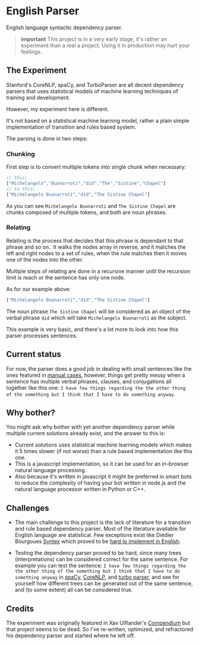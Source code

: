 # English Parser
English language syntactic dependency parser.

> **important**
> This project is in a very early stage, it's rather an experiment than a real a project.
> Using it in production may hurt your feelings.


## The Experiment

Stanford's CoreNLP, spaCy, and TurboParser are all decent dependency parsers that uses statistical models of machine learning techniques of training and development.

However, my experiment here is different.

It's not based on a statistical machine learning model, rather a plain simple implementation of transition and rules based system.

The parsing is done in two steps:

### Chunking
First step is to convert multiple tokens into single chunk when necessary:

```javascript
// this:
["Michelangelo","Buonarroti","did","The","Sistine","Chapel"]
// to this:
["Michelangelo Buonarroti","did","The Sistine Chapel"]
```
As you can see `Michelangelo Buonarroti` and `The Sistine Chapel` are chunks composed of multiple tokens, and both are noun phrases.

### Relating

Relating is the process that decides that this phrase is dependant to that phrase and so on.. It walks the nodes array in reverse, and it matches the left and right nodes to a set of rules, when the rule matches then it moves one of the nodes into the other.

Multiple steps of relating are done in a recursive manner until the recursion limit is reach or the sentence has only one node.

As for our example above:

```javascript
["Michelangelo Buonarroti","did","The Sistine Chapel"]
```

The noun phrase `The Sistine Chapel` will be considered as an object of the verbal phrase `did` which will take `Michelangelo Buonarroti` as the subject.

This example is very basic, and there's a lot more to look into how this parser processes sentences.

## Current status

For now, the parser does a good job in dealing with small sentences like the ones featured in [manual cases](https://github.com/alexcorvi/en-parser/blob/master/test/manual_cases.js), however, things get pretty messy when a sentence has multiple verbal phrases, clauses, and conjugations all together like this one: `I have few things regarding the the other thing of the something but I think that I have to do something anyway`.

## Why bother?

You might ask why bother with yet another dependency parser while multiple current solutions already exist, and the answer to this is:

- Current solutions uses statistical machine learning models which makes it 5 times slower (if not worse) than a rule based implementation like this one.
- This is a javascript implementation, so it can be used for an in-browser natural language processing.
- Also because it's written in javascript it might be preferred in smart bots to reduce the complexity of having your bot written in node.js and the natural language processor written in Python or C++.

## Challenges

* The main challenge to this project is the lack of literature for a transition and rule based dependency parser. Most of the literature available for English language are statistical. Few exceptions exist like Diedier Bourgoues [Syntex](http://slideplayer.fr/slide/1150457/) which proved to be [hard to implement in English](https://github.com/Ulflander/compendium-js#dependency-parsing).

* Testing the dependency parser proved to be hard, since many trees (interpretations) can be considered correct for the same sentence. For example you can test the sentence: `I have few things regarding the the other thing of the something but I think that I have to do something anyway` in [spaCy](https://demos.explosion.ai/displacy/), [CoreNLP](http://nlp.stanford.edu:8080/parser/index.jsp), and [turbo parser](http://demo.ark.cs.cmu.edu/parse), and see for yourself how different trees can be generated out of the same sentence, and (to some extent) all can be considered true.

## Credits
The experiment was originally featured in Xav Ulflander's [Compendium](https://github.com/Ulflander/compendium-js) but that project seems to be dead. So I've re-written, optimized, and refractored his dependency parser and started where he left off.